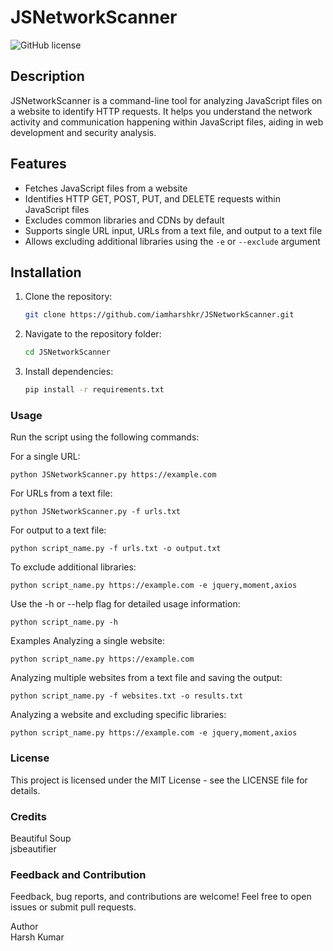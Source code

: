 # JSNetworkScanner

![GitHub license](https://img.shields.io/badge/license-MIT-blue.svg)

## Description

JSNetworkScanner is a command-line tool for analyzing JavaScript files on a website to identify HTTP requests. It helps you understand the network activity and communication happening within JavaScript files, aiding in web development and security analysis.

## Features

- Fetches JavaScript files from a website
- Identifies HTTP GET, POST, PUT, and DELETE requests within JavaScript files
- Excludes common libraries and CDNs by default
- Supports single URL input, URLs from a text file, and output to a text file
- Allows excluding additional libraries using the `-e` or `--exclude` argument

## Installation

1. Clone the repository:

   ```bash
   git clone https://github.com/iamharshkr/JSNetworkScanner.git
2. Navigate to the repository folder:
    ```bash
    cd JSNetworkScanner
3. Install dependencies:

    ```bash
    pip install -r requirements.txt
### Usage
Run the script using the following commands:

For a single URL:

    python JSNetworkScanner.py https://example.com

For URLs from a text file:

    python JSNetworkScanner.py -f urls.txt

For output to a text file:

    python script_name.py -f urls.txt -o output.txt
To exclude additional libraries:

    python script_name.py https://example.com -e jquery,moment,axios
Use the -h or --help flag for detailed usage information:

    python script_name.py -h
Examples
Analyzing a single website:

    python script_name.py https://example.com
Analyzing multiple websites from a text file and saving the output:

    python script_name.py -f websites.txt -o results.txt

Analyzing a website and excluding specific libraries:

    python script_name.py https://example.com -e jquery,moment,axios

### License
This project is licensed under the MIT License - see the LICENSE file for details.

### Credits
Beautiful Soup \
jsbeautifier

### Feedback and Contribution
Feedback, bug reports, and contributions are welcome! Feel free to open issues or submit pull requests.

Author \
Harsh Kumar
